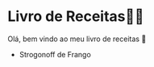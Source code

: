 # Livro de Receitas:woman_cook:

Olá, bem vindo ao meu livro de receitas :wave:



- Strogonoff de Frango

